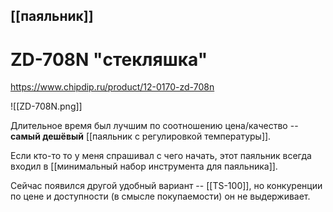 ## [[паяльник]]
# ZD-708N "стекляшка"
https://www.chipdip.ru/product/12-0170-zd-708n

![[ZD-708N.png]]

Длительное время был лучшим по соотношению цена/качество -- **самый дешёвый** [[паяльник с регулировкой температуры]].

Если кто-то то у меня спрашивал с чего начать, этот паяльник всегда входил в [[минимальный набор инструмента для паяльника]].

Сейчас появился другой удобный вариант -- [[TS-100]], но конкуренции по цене и доступности (в смысле покупаемости) он не выдерживает.


